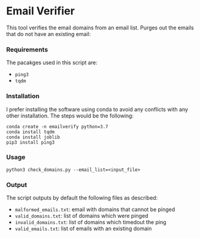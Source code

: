 # Email Verifier

This tool verifies the email domains from an email list. Purges out the emails that do not have an existing email:

### Requirements
The pacakges used in this script are:

- `ping3`
- `tqdm`


### Installation
I prefer installing the software using conda to avoid any conflicts with any other installation. The steps would be the following:
```
conda create -n emailverify python=3.7
conda install tqdm
conda install joblib
pip3 install ping3
```

### Usage

```
python3 check_domains.py --email_list=<input_file>
```

### Output
The script outputs by default the following files as described:

- `malformed_emails.txt`: email with domains that cannot be pinged
- `valid_domains.txt`: list of domains which were pinged
- `invalid_domains.txt`: list of domains which timedout the ping
- `valid_emails.txt`: list of emails with an existing domain